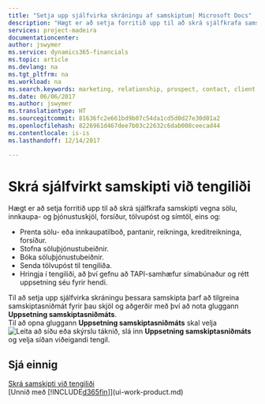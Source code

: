 ```yaml
---
title: "Setja upp sjálfvirka skráningu af samskiptum| Microsoft Docs"
description: "Hægt er að setja forritið upp til að skrá sjálfkrafa samskipti við viðskiptavini eða biðlara, t.d. dæmis vegna sölu, innkaupa- og þjónustuskjöl og símtöl."
services: project-madeira
documentationcenter: 
author: jswymer
ms.service: dynamics365-financials
ms.topic: article
ms.devlang: na
ms.tgt_pltfrm: na
ms.workload: na
ms.search.keywords: marketing, relationship, prospect, contact, client, customer
ms.date: 06/06/2017
ms.author: jswymer
ms.translationtype: HT
ms.sourcegitcommit: 81636fc2e661bd9b07c54da1cd5d0d27e30d01a2
ms.openlocfilehash: 8226961d467dee7b03c22632c6dab008ceecad44
ms.contentlocale: is-is
ms.lasthandoff: 12/14/2017

---
```

# <a name="recording-interactions-with-contacts-automatically"></a>Skrá sjálfvirkt samskipti við tengiliði
Hægt er að setja forritið upp til að skrá sjálfkrafa samskipti vegna sölu, innkaupa- og þjónustuskjöl, forsíður, tölvupóst og símtöl, eins og:

* Prenta sölu- eða innkaupatilboð, pantanir, reikninga, kreditreikninga, forsíður.
* Stofna söluþjónustubeiðnir.
* Bóka söluþjónustubeiðnir.
* Senda tölvupóst til tengiliða.
* Hringja í tengiliði, að því gefnu að TAPI-samhæfur símabúnaður og rétt uppsetning séu fyrir hendi.

Til að setja upp sjálfvirka skráningu þessara samskipta þarf að tilgreina samskiptasniðmát fyrir þau skjöl og aðgerðir með því að nota gluggann **Uppsetning samskiptasniðmáts**.  
Til að opna gluggann **Uppsetning samskiptasniðmáts** skal velja ![Leita að síðu eða skýrslu](media/ui-search/search_small.png "Leita að síðu eða skýrslu tákn") táknið, slá inn **Uppsetning samskiptasniðmáts** og velja síðan viðeigandi tengil.

## <a name="see-also"></a>Sjá einnig
[Skrá samskipti við tengiliði](marketing-interactions.md)  
[Unnið með [!INCLUDE[d365fin](includes/d365fin_md.md)]](ui-work-product.md)  

